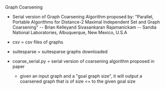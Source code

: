 Graph Coarsening

- Serial version of Graph Coarsening Algorithm proposed by: "Parallel, Portable Algorithms for Distance-2
Maximal Independent Set and Graph Coarsening" -- Brian Kelleyand Sivasankaran Rajamanickam -- Sandia National Laboratories, Albuquerque, New Mexico, U.S.A

- csv = csv files of graphs
- suitesparse = suitesparse graphs downloaded
- coarse_serial.py = serial version of coarsening algorithm proposed in paper
    - given an input graph and a "goal graph size", it will output a coarsened graph that is of size <= to the given goal size
